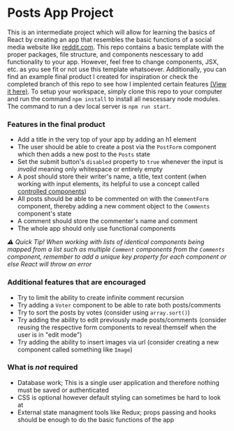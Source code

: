 # Posts App Project
This is an intermediate project which will allow for learning the basics of React by creating an app that resembles the basic functions of a social media website like [reddit.com](reddit.com). This repo contains a basic template with the proper packages, file structure, and components nescessary to add functionality to your app. However, feel free to change components, JSX, etc. as you see fit or not use this template whatsoever. Additionally, you can find an example final product I created for inspiration or check the completed branch of this repo to see how I implented certain features [(View it here)](https://glittering-youtiao-d1213c.netlify.app). To setup your workspace, simply clone this repo to your computer and run the command `npm install` to install all nescessary node modules. The command to run a dev local server is `npm run start`.

### Features in the final product
- Add a title in the very top of your app by adding an h1 element
- The user should be able to create a post via the `PostForm` component which then adds a new post to the `Posts` state
- Set the submit button's `disabled` property to `true` whenever the input is _invalid_ meaning only whitespace or entirely empty
- A post should store their writer's name, a title, text content (when working with input elements, its helpful to use a concept called [controlled components](https://reactjs.org/docs/forms.html#controlled-components))
- All posts should be able to be commented on with the `CommentForm` component, thereby adding a new comment object to the `Comments` component's state
- A comment should store the commenter's name and comment
- The whole app should only use functional components

_⚠️ Quick Tip! When working with lists of identical components being mapped from a list such as multiple `Comment` components from the `Comments` component, remember to add a unique key property for each component or else React will throw an error_

### Additional features that are encouraged
- Try to limit the ability to create infinite comment recursion
- Try adding a `Voter` component to be able to rate both posts/comments
- Try to sort the posts by votes (consider using `array.sort()`)
- Try adding the ability to edit previously made posts/comments (consider reusing the respective form components to reveal themself when the user is in "edit mode")
- Try adding the ability to insert images via url (consider creating a new component called something like `Image`)

### What is *__not__* required
- Database work; This is a single user application and therefore nothing must be saved or authenticated
- CSS is optional however default styling can sometimes be hard to look at
- External state managment tools like Redux; props passing and hooks should be enough to do the basic functions of the app

